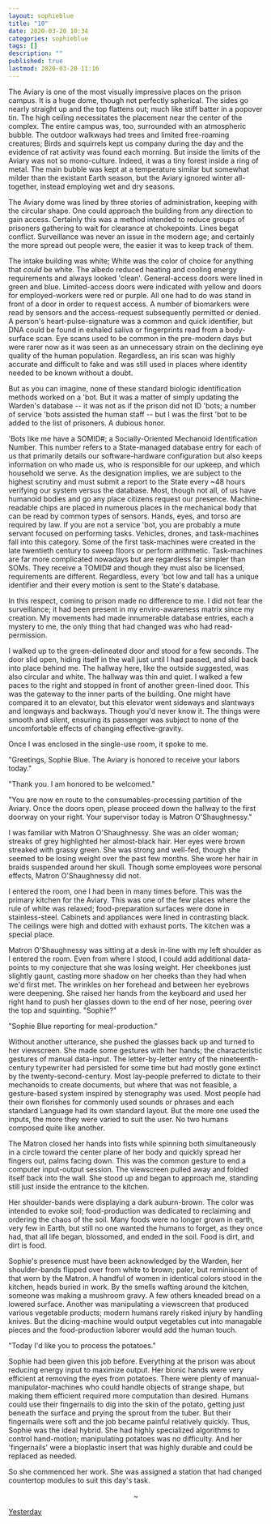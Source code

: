 ```yaml
---
layout: sophieblue
title: "10"
date: 2020-03-20 10:34
categories: sophieblue
tags: []
description: ""
published: true
lastmod: 2020-03-20 11:16
---
```


The Aviary is one of the most visually impressive places on the prison campus. It is a huge dome, though not perfectly spherical. The sides go nearly straight up and the top flattens out; much like stiff batter in a popover tin. The high ceiling necessitates the placement near the center of the complex. The entire campus was, too, surrounded with an atmospheric bubble. The outdoor walkways had trees and limited free-roaming creatures; Birds and squirrels kept us company during the day and the evidence of rat activity was found each morning. But inside the limits of the Aviary was not so mono-culture. Indeed, it was a tiny forest inside a ring of metal. The main bubble was kept at a temperature similar but somewhat milder than the existant Earth season, but the Aviary ignored winter all-together, instead employing wet and dry seasons.

The Aviary dome was lined by three stories of administration, keeping with the circular shape. One could approach the building from any direction to gain access. Certainly this was a method intended to reduce groups of prisoners gathering to wait for clearance at chokepoints. Lines begat conflict. Surveillance was never an issue in the modern age; and certainly the more spread out people were, the easier it was to keep track of them.

The intake building was white; White was the color of choice for anything that _could_ be white. The albedo reduced heating and cooling energy requirements and always looked 'clean'. General-access doors were lined in green and blue. Limited-access doors were indicated with yellow and doors for employed-workers were red or purple. All one had to do was stand in front of a door in order to request access. A number of biomarkers were read by sensors and the access-request subsequently permitted or denied. A person's heart-pulse-signature was a common and quick identifier, but DNA could be found in exhaled saliva or fingerprints read from a body-surface scan. Eye scans used to be common in the pre-modern days but were rarer now as it was seen as an unnecessary strain on the declining eye quality of the human population. Regardless, an iris scan was highly accurate and difficult to fake and was still used in places where identity needed to be known without a doubt.

But as you can imagine, none of these standard biologic identification methods worked on a 'bot. But it was a matter of simply updating the Warden's database -- it was not as if the prison did not ID 'bots; a number of service 'bots assisted the human staff -- but I was the first 'bot to be added to the list of prisoners. A dubious honor.

'Bots like me have a SOMID#; a Socially-Oriented Mechanoid Identification Number. This number refers to a State-managed database entry for each of us that primarily details our software-hardware configuration but also keeps information on who made us, who is responsible for our upkeep, and which household we serve. As the designation implies, we are subject to the highest scrutiny and must submit a report to the State every ~48 hours verifying our system versus the database. Most, though not all, of us have humanoid bodies and go any place citizens request our presence. Machine-readable chips are placed in numerous places in the mechanical body that can be read by common types of sensors. Hands, eyes, and torso are required by law. If you are not a service 'bot, you are probably a mute servant focused on performing tasks. Vehicles, drones, and task-machines fall into this category. Some of the first task-machines were created in the late twentieth century to sweep floors or perform arithmetic. Task-machines are far more complicated nowadays but are regardless far simpler than SOMs. They receive a TOMID# and though they must also be licensed, requirements are different. Regardless, every 'bot low and tall has a unique identifier and their every motion is sent to the State's database.

In this respect, coming to prison made no difference to me. I did not fear the surveillance; it had been present in my enviro-awareness matrix since my creation. My movements had made innumerable database entries, each a mystery to me, the only thing that had changed was who had read-permission.

I walked up to the green-delineated door and stood for a few seconds. The door slid open, hiding itself in the wall just until I had passed, and slid back into place behind me. The hallway here, like the outside suggested, was also circular and white. The hallway was thin and quiet. I walked a few paces to the right and stopped in front of another green-lined door. This was the gateway to the inner parts of the building. One might have compared it to an elevator, but this elevator went sideways and slantways and longways and backways. Though you'd never know it. The things were smooth and silent, ensuring its passenger was subject to none of the uncomfortable effects of changing effective-gravity.

Once I was enclosed in the single-use room, it spoke to me.

"Greetings, Sophie Blue. The Aviary is honored to receive your labors today."

"Thank you. I am honored to be welcomed."

"You are now en route to the consumables-processing partition of the Aviary. Once the doors open, please proceed down the hallway to the first doorway on your right. Your supervisor today is Matron O'Shaughnessy."

I was familiar with Matron O'Shaughnessy. She was an older woman; streaks of grey highlighted her almost-black hair. Her eyes were brown streaked with grassy green. She was strong and well-fed, though she seemed to be losing weight over the past few months. She wore her hair in braids suspended around her skull. Though some employees wore personal effects, Matron O'Shaughnessy did not. 

I entered the room, one I had been in many times before. This was the primary kitchen for the Aviary. This was one of the few places where the rule of white was relaxed; food-preparation surfaces were done in stainless-steel. Cabinets and appliances were lined in contrasting black. The ceilings were high and dotted with exhaust ports. The kitchen was a special place.

Matron O'Shaughnessy was sitting at a desk in-line with my left shoulder as I entered the room. Even from where I stood, I could add additional data-points to my conjecture that she was losing weight. Her cheekbones just slightly gaunt, casting more shadow on her cheeks than they had when we'd first met. The wrinkles on her forehead and between her eyebrows were deepening. She raised her hands from the keyboard and used her right hand to push her glasses down to the end of her nose, peering over the top and squinting. "Sophie?"

"Sophie Blue reporting for meal-production."

Without another utterance, she pushed the glasses back up and turned to her viewscreen. She made some gestures with her hands; the characteristic gestures of manual data-input. The letter-by-letter entry of the nineteenth-century typewriter had persisted for some time but had mostly gone extinct by the twenty-second-century. Most lay-people preferred to dictate to their mechanoids to create documents, but where that was not feasible, a gesture-based system inspired by stenography was used. Most people had their own florishes for commonly used sounds or phrases and each standard Language had its own standard layout. But the more one used the inputs, the more they were varied to suit the user. No two humans composed quite like another.

The Matron closed her hands into fists while spinning both simultaneously in a circle toward the center plane of her body and quickly spread her fingers out, palms facing down. This was the common gesture to end a computer input-output session. The viewscreen pulled away and folded itself back into the wall. She stood up and began to approach me, standing still just inside the entrance to the kitchen.

Her shoulder-bands were displaying a dark auburn-brown. The color was intended to evoke soil; food-production was dedicated to reclaiming and ordering the chaos of the soil. Many foods were no longer grown in earth, very few in Earth, but still no one wanted the humans to forget, as they once had, that all life began, blossomed, and ended in the soil. Food is dirt, and dirt is food.

Sophie's presence must have been acknowledged by the Warden, her shoulder-bands flipped over from white to brown; paler, but reminiscent of that worn by the Matron. A handful of women in identical colors stood in the kitchen, heads buried in work. By the smells wafting around the kitchen, someone was making a mushroom gravy. A few others kneaded bread on a lowered surface. Another was manipulating a viewscreen that produced various vegetable products; modern humans rarely risked injury by handling knives. But the dicing-machine would output vegetables cut into managable pieces and the food-production laborer would add the human touch.

"Today I'd like you to process the potatoes." 

Sophie had been given this job before. Everything at the prison was about reducing energy input to maximize output. Her bionic hands were very efficient at removing the eyes from potatoes. There were plenty of manual-manipulator-machines who could handle objects of strange shape, but making them efficient required more computation than desired. Humans could use their fingernails to dig into the skin of the potato, getting just beneath the surface and prying the sprout from the tuber. But their fingernails were soft and the job became painful relatively quickly. Thus, Sophie was the ideal hybrid. She had highly specialized algorithms to control hand-motion; manipulating potatoes was no difficulty. And her 'fingernails' were a bioplastic insert that was highly durable and could be replaced as needed. 

So she commenced her work. She was assigned a station that had changed countertop modules to suit this day's task. 

<center>~</center>

<span class="sb-nav-prev"><a href="{{ '9' | prepend: site.baseurl }}">Yesterday</a></span>

<!--<span class="sb-nav-next"><a href="{{ '11' | prepend: site.baseurl }}">Tomorrow</a></span> -->
